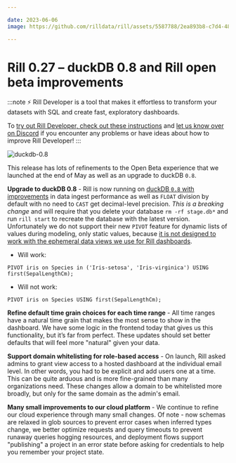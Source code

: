 ```yaml
---

date: 2023-06-06
image: https://github.com/rilldata/rill/assets/5587788/2ea893b8-c7d4-4806-9cef-8bbd77d68b46

---
```


# Rill 0.27 – duckDB 0.8 and Rill open beta improvements

:::note
⚡ Rill Developer is a tool that makes it effortless to transform your datasets with SQL and create fast, exploratory dashboards.

To [try out Rill Developer, check out these instructions](/get-started/install) and [let us know over on Discord](https://discord.gg/TatjVY32) if you encounter any problems or have ideas about how to improve Rill Developer!
:::

![duckdb-0.8](https://github.com/rilldata/rill/assets/5587788/f04a1ae9-f1f1-47ff-8f4a-0d855ad9b10f "833815790")

This release has lots of refinements to the Open Beta experience that we launched at the end of May as well as an upgrade to duckDB `0.8`.

**Upgrade to duckDB 0.8** - Rill is now running on [duckDB `0.8` with improvements](https://duckdb.org/2023/05/17/announcing-duckdb-080.html) in data ingest performance as well as `FLOAT` division by default with no need to `CAST` get decimal-level precision. _This is a breaking change_ and will require that you delete your database `rm -rf stage.db*` and run `rill start` to recreate the database with the latest version. Unfortunately we do not support their new `PIVOT` feature for dynamic lists of values during modeling, only static values, because [it is not designed to work with the ephemeral data views we use for Rill dashboards](https://discord.com/channels/909674491309850675/1032659480539824208/1102974471331139595).
- Will work:
```
PIVOT iris on Species in ('Iris-setosa', 'Iris-virginica') USING first(SepalLengthCm);
```

- Will not work:
```
PIVOT iris on Species USING first(SepalLengthCm);
```


**Refine default time grain choices for each time range** - All time ranges have a natural time grain that makes the most sense to show in the dashboard. We have some logic in the frontend today that gives us this functionality, but it’s far from perfect. These updates should set better defaults that will feel more "natural" given your data.

**Support domain whitelisting for role-based access** - On launch, Rill asked admins to grant view access to a hosted dashboard at the individual email level. In other words, you had to be explicit and add users one at a time. This can be quite arduous and is more fine-grained than many organizations need. These changes allow a domain to be whitelisted more broadly, but only for the same domain as the admin's email.

**Many small improvements to our cloud platform** - We continue to refine our cloud experience through many small changes.  Of note - now schemas are relaxed in glob sources to prevent error cases when inferred types change, we better optimize requests and query timeouts to prevent runaway queries hogging resources, and deployment flows support "publishing" a project in an error state before asking for credentials to help you remember your project state.
